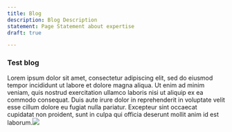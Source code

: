 ```yaml
---
title: Blog
description: Blog Description
statement: Page Statement about expertise
draft: true

---
```

### Test blog

Lorem ipsum dolor sit amet, consectetur adipiscing elit, sed do eiusmod tempor incididunt ut labore et dolore magna aliqua. Ut enim ad minim veniam, quis nostrud exercitation ullamco laboris nisi ut aliquip ex ea commodo consequat. Duis aute irure dolor in reprehenderit in voluptate velit esse cillum dolore eu fugiat nulla pariatur. Excepteur sint occaecat cupidatat non proident, sunt in culpa qui officia deserunt mollit anim id est laborum.![](uploads/https___bucketeer-e05bbc84-baa3-437e-9518-adb32be77984-s3-amazonaws-com_public_images_3bdb2575-9a92-42f8-8472-bb78c7bd118a_720x405.jpg)